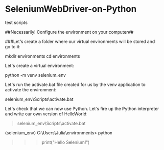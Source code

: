 # SeleniumWebDriver-on-Python
 test scripts

##Necessarily! Configure the environment on your computer##

###Let's create a folder where our virtual environments will be stored and go to it:

mkdir environments
cd environments

Let's create a virtual environment:

python -m venv selenium_env

Let's run the activate.bat file created for us by the venv application to activate the environment:

selenium_env\Scripts\activate.bat

Let's check that we can now use Python. Let's fire up the Python interpreter and write our own version of HelloWorld:

> selenium_env\Scripts\activate.bat

(selenium_env) C:\Users\Julia\environments> python
 

>>> print("Hello Selenium!")
